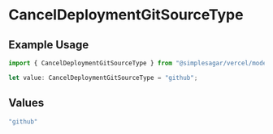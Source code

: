 # CancelDeploymentGitSourceType

## Example Usage

```typescript
import { CancelDeploymentGitSourceType } from "@simplesagar/vercel/models/canceldeploymentop.js";

let value: CancelDeploymentGitSourceType = "github";
```

## Values

```typescript
"github"
```